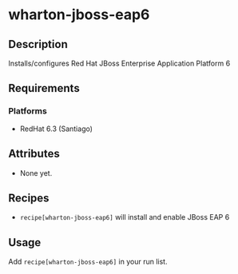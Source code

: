 # wharton-jboss-eap6

## Description

Installs/configures Red Hat JBoss Enterprise Application Platform 6

## Requirements

### Platforms

* RedHat 6.3 (Santiago)

## Attributes

* None yet.

## Recipes

* `recipe[wharton-jboss-eap6]` will install and enable JBoss EAP 6

## Usage

Add `recipe[wharton-jboss-eap6]` in your run list.

